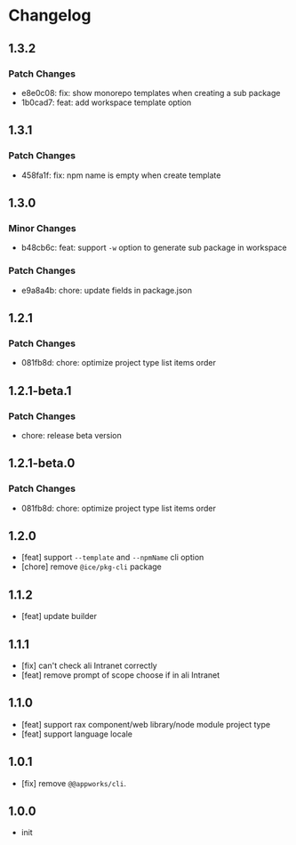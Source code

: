 # Changelog

## 1.3.2

### Patch Changes

- e8e0c08: fix: show monorepo templates when creating a sub package
- 1b0cad7: feat: add workspace template option

## 1.3.1

### Patch Changes

- 458fa1f: fix: npm name is empty when create template

## 1.3.0

### Minor Changes

- b48cb6c: feat: support `-w` option to generate sub package in workspace

### Patch Changes

- e9a8a4b: chore: update fields in package.json

## 1.2.1

### Patch Changes

- 081fb8d: chore: optimize project type list items order

## 1.2.1-beta.1

### Patch Changes

- chore: release beta version

## 1.2.1-beta.0

### Patch Changes

- 081fb8d: chore: optimize project type list items order

## 1.2.0

- [feat] support `--template` and `--npmName` cli option
- [chore] remove `@ice/pkg-cli` package

## 1.1.2

- [feat] update builder

## 1.1.1

- [fix] can't check ali Intranet correctly
- [feat] remove prompt of scope choose if in ali Intranet

## 1.1.0

- [feat] support rax component/web library/node module project type
- [feat] support language locale

## 1.0.1

- [fix] remove `@@appworks/cli`.

## 1.0.0

- init
